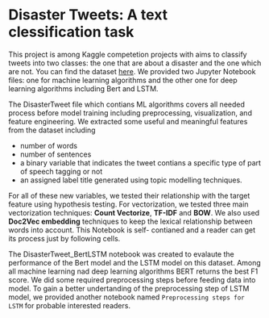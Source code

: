 # Disaster Tweets: A text clessification task

This project is among Kaggle competetion projects with aims to classify tweets into two classes: the one that are about a disaster and the one which are not. You can find the dataset [here](https://www.kaggle.com/competitions/nlp-getting-started/overview). We provided two Jupyter Notebook files: one for machine learning algorithms and the other one for deep learning algorithms including Bert and LSTM.

The DisasterTweet file which contians ML algorithms covers all needed process before model training including preprocessing, visualization, and feature engineering. We extracted some useful and meaningful features from the dataset including 

- number of words
- number of sentences
- a binary variable that indicates the tweet contians a specific type of part of speech tagging or not
- an assigned label title generated using topic modelling techniques. 

For all of these new variables, we tested their relationship with the target feature using hypothesis testing. For vectorization, we tested three main vectorization techniques: **Count Vectorize**, **TF-IDF** and **BOW**. We also used **Doc2Vec embedding** techniques to keep the lexical relationship between words into account. This Notebook is self- contianed and a reader can get its process just by following cells.

The DisasterTweet_BertLSTM notebook was created to evalaute the performance of the Bert model and the LSTM model on this dataset. Among all machine learning nad deep learning algorithms BERT returns the best F1 score. We did some required preprocessing steps before feeding data into model. To  gain a better undertanding of the preprocessing step of LSTM model, we provided another notebook named `Preprocessing steps for LSTM` for probable interested readers. 
